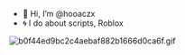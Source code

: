 - 👋 Hi, I’m @hooaczx
- 🌀 I do about scripts, Roblox


![b0f44ed9bc2c4aebaf882b1666d0ca6f.gif](https://github.com/user-attachments/assets/72ea4d49-15e9-42f2-bdbe-973f88e038a9)

<!---
hooaczx/hooaczx is a ✨ special ✨ repository because its `README.md` (this file) appears on your GitHub profile.
You can click the Preview link to take a look at your changes.
--->
